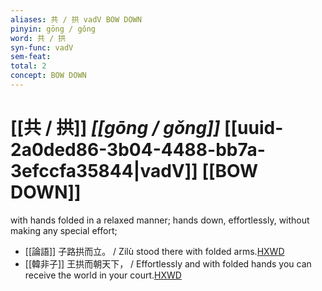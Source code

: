 ```yaml
---
aliases: 共 / 拱 vadV BOW DOWN
pinyin: gōng / gǒng
word: 共 / 拱
syn-func: vadV
sem-feat: 
total: 2
concept: BOW DOWN 
---
```

# [[共 / 拱]] *[[gōng / gǒng]]*  [[uuid-2a0ded86-3b04-4488-bb7a-3efccfa35844|vadV]] [[BOW DOWN]]
with hands folded in a relaxed manner; hands down, effortlessly, without making any special effort;
 - [[論語]] 子路拱而立。 / Zilù stood there with folded arms.[HXWD](https://hxwd.org/textview.html?location=KR1h0004_tls_018-24a.2)
 - [[韓非子]] 王拱而朝天下， / Effortlessly and with folded hands you can receive the world in your court.[HXWD](https://hxwd.org/textview.html?location=KR3c0005_tls_030-109a.2)